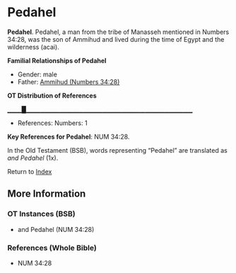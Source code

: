# Pedahel
**Pedahel**. 
Pedahel, a man from the tribe of Manasseh mentioned in Numbers 34:28, was the son of Ammihud and lived during the time of Egypt and the wilderness (acai). 




**Familial Relationships of Pedahel**


* Gender: male
* Father: [Ammihud (Numbers 34:28)](Ammihud.3.md)


**OT Distribution of References**

▁▁▁█▁▁▁▁▁▁▁▁▁▁▁▁▁▁▁▁▁▁▁▁▁▁▁▁▁▁▁▁▁▁▁▁▁▁▁
* References: Numbers: 1



**Key References for Pedahel**: 
NUM 34:28. 


In the Old Testament (BSB), words representing “Pedahel” are translated as 
*and Pedahel* (1x). 




Return to [Index](00-Index.md)

## More Information

### OT Instances (BSB)

* and Pedahel (NUM 34:28)



### References (Whole Bible)

* NUM 34:28



